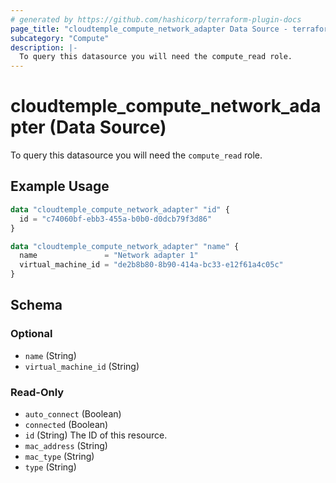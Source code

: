 ```yaml
---
# generated by https://github.com/hashicorp/terraform-plugin-docs
page_title: "cloudtemple_compute_network_adapter Data Source - terraform-provider-cloudtemple"
subcategory: "Compute"
description: |-
  To query this datasource you will need the compute_read role.
---
```


# cloudtemple_compute_network_adapter (Data Source)

To query this datasource you will need the `compute_read` role.

## Example Usage

```terraform
data "cloudtemple_compute_network_adapter" "id" {
  id = "c74060bf-ebb3-455a-b0b0-d0dcb79f3d86"
}

data "cloudtemple_compute_network_adapter" "name" {
  name               = "Network adapter 1"
  virtual_machine_id = "de2b8b80-8b90-414a-bc33-e12f61a4c05c"
}
```

<!-- schema generated by tfplugindocs -->
## Schema

### Optional

- `name` (String)
- `virtual_machine_id` (String)

### Read-Only

- `auto_connect` (Boolean)
- `connected` (Boolean)
- `id` (String) The ID of this resource.
- `mac_address` (String)
- `mac_type` (String)
- `type` (String)


